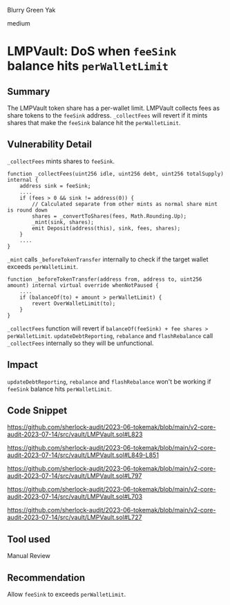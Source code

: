 Blurry Green Yak

medium

# LMPVault: DoS when `feeSink` balance hits `perWalletLimit`
## Summary

The LMPVault token share has a per-wallet limit. LMPVault collects fees as share tokens to the `feeSink` address. `_collectFees` will revert if it mints shares that make the `feeSink` balance hit the `perWalletLimit`.

## Vulnerability Detail

`_collectFees` mints shares to `feeSink`.

```solidity
function _collectFees(uint256 idle, uint256 debt, uint256 totalSupply) internal {
    address sink = feeSink;
    ....
    if (fees > 0 && sink != address(0)) {
        // Calculated separate from other mints as normal share mint is round down
        shares = _convertToShares(fees, Math.Rounding.Up);
        _mint(sink, shares);
        emit Deposit(address(this), sink, fees, shares);
    }
    ....
}
```

`_mint` calls `_beforeTokenTransfer` internally to check if the target wallet exceeds `perWalletLimit`.

```solidity
function _beforeTokenTransfer(address from, address to, uint256 amount) internal virtual override whenNotPaused {
    ....
    if (balanceOf(to) + amount > perWalletLimit) {
        revert OverWalletLimit(to);
    }
}
```

`_collectFees` function will revert if `balanceOf(feeSink) + fee shares > perWalletLimit`. `updateDebtReporting`, `rebalance` and `flashRebalance` call `_collectFees` internally so they will be unfunctional.

## Impact

`updateDebtReporting`, `rebalance` and `flashRebalance` won't be working if `feeSink` balance hits `perWalletLimit`.

## Code Snippet

https://github.com/sherlock-audit/2023-06-tokemak/blob/main/v2-core-audit-2023-07-14/src/vault/LMPVault.sol#L823

https://github.com/sherlock-audit/2023-06-tokemak/blob/main/v2-core-audit-2023-07-14/src/vault/LMPVault.sol#L849-L851

https://github.com/sherlock-audit/2023-06-tokemak/blob/main/v2-core-audit-2023-07-14/src/vault/LMPVault.sol#L797

https://github.com/sherlock-audit/2023-06-tokemak/blob/main/v2-core-audit-2023-07-14/src/vault/LMPVault.sol#L703

https://github.com/sherlock-audit/2023-06-tokemak/blob/main/v2-core-audit-2023-07-14/src/vault/LMPVault.sol#L727

## Tool used

Manual Review

## Recommendation

Allow `feeSink` to exceeds `perWalletLimit`.